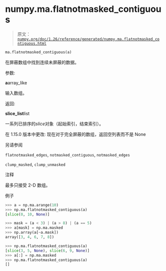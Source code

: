 # numpy.ma.flatnotmasked_contiguous

> 原文：[`numpy.org/doc/1.26/reference/generated/numpy.ma.flatnotmasked_contiguous.html`](https://numpy.org/doc/1.26/reference/generated/numpy.ma.flatnotmasked_contiguous.html)

```py
ma.flatnotmasked_contiguous(a)
```

在屏蔽数组中找到连续未屏蔽的数据。

参数:

**a**array_like

输入数组。

返回:

**slice_list**list

一系列已排序的*slice*对象（起始索引，结束索引）。

在 1.15.0 版本中更改: 现在对于完全屏蔽的数组，返回空列表而不是 None

另请参阅

`flatnotmasked_edges`, `notmasked_contiguous`, `notmasked_edges`

`clump_masked`, `clump_unmasked`

注释

最多只接受 2-D 数组。

例子

```py
>>> a = np.ma.arange(10)
>>> np.ma.flatnotmasked_contiguous(a)
[slice(0, 10, None)] 
```

```py
>>> mask = (a < 3) | (a > 8) | (a == 5)
>>> a[mask] = np.ma.masked
>>> np.array(a[~a.mask])
array([3, 4, 6, 7, 8]) 
```

```py
>>> np.ma.flatnotmasked_contiguous(a)
[slice(3, 5, None), slice(6, 9, None)]
>>> a[:] = np.ma.masked
>>> np.ma.flatnotmasked_contiguous(a)
[] 
```

